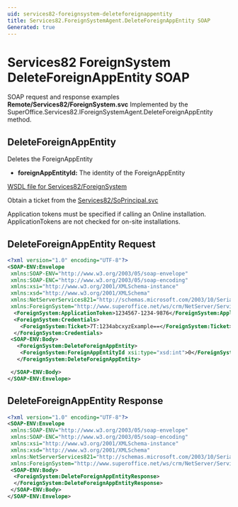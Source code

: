 ```yaml
---
uid: services82-foreignsystem-deleteforeignappentity
title: Services82.ForeignSystemAgent.DeleteForeignAppEntity SOAP
Generated: true
---
```


# Services82 ForeignSystem DeleteForeignAppEntity SOAP

SOAP request and response examples **Remote/Services82/ForeignSystem.svc**
Implemented by the <see cref="M:SuperOffice.Services82.IForeignSystemAgent.DeleteForeignAppEntity">SuperOffice.Services82.IForeignSystemAgent.DeleteForeignAppEntity</see> method.

## DeleteForeignAppEntity

Deletes the ForeignAppEntity

* **foreignAppEntityId:** The identity of the ForeignAppEntity



[WSDL file for Services82/ForeignSystem](../Services82-ForeignSystem.md)

Obtain a ticket from the [Services82/SoPrincipal.svc](../SoPrincipal/SoPrincipal.md)

Application tokens must be specified if calling an Online installation. ApplicationTokens are not checked for on-site installations.

## DeleteForeignAppEntity Request

```xml
<?xml version="1.0" encoding="UTF-8"?>
<SOAP-ENV:Envelope
 xmlns:SOAP-ENV="http://www.w3.org/2003/05/soap-envelope"
 xmlns:SOAP-ENC="http://www.w3.org/2003/05/soap-encoding"
 xmlns:xsi="http://www.w3.org/2001/XMLSchema-instance"
 xmlns:xsd="http://www.w3.org/2001/XMLSchema"
 xmlns:NetServerServices821="http://schemas.microsoft.com/2003/10/Serialization/"
 xmlns:ForeignSystem="http://www.superoffice.net/ws/crm/NetServer/Services82">
  <ForeignSystem:ApplicationToken>1234567-1234-9876</ForeignSystem:ApplicationToken>
  <ForeignSystem:Credentials>
    <ForeignSystem:Ticket>7T:1234abcxyzExample==</ForeignSystem:Ticket>
  </ForeignSystem:Credentials>
 <SOAP-ENV:Body>
   <ForeignSystem:DeleteForeignAppEntity>
    <ForeignSystem:ForeignAppEntityId xsi:type="xsd:int">0</ForeignSystem:ForeignAppEntityId>
   </ForeignSystem:DeleteForeignAppEntity>

 </SOAP-ENV:Body>
</SOAP-ENV:Envelope>

```


## DeleteForeignAppEntity Response

```xml
<?xml version="1.0" encoding="UTF-8"?>
<SOAP-ENV:Envelope
 xmlns:SOAP-ENV="http://www.w3.org/2003/05/soap-envelope"
 xmlns:SOAP-ENC="http://www.w3.org/2003/05/soap-encoding"
 xmlns:xsi="http://www.w3.org/2001/XMLSchema-instance"
 xmlns:xsd="http://www.w3.org/2001/XMLSchema"
 xmlns:NetServerServices821="http://schemas.microsoft.com/2003/10/Serialization/"
 xmlns:ForeignSystem="http://www.superoffice.net/ws/crm/NetServer/Services82">
 <SOAP-ENV:Body>
  <ForeignSystem:DeleteForeignAppEntityResponse>
  </ForeignSystem:DeleteForeignAppEntityResponse>
 </SOAP-ENV:Body>
</SOAP-ENV:Envelope>

```


